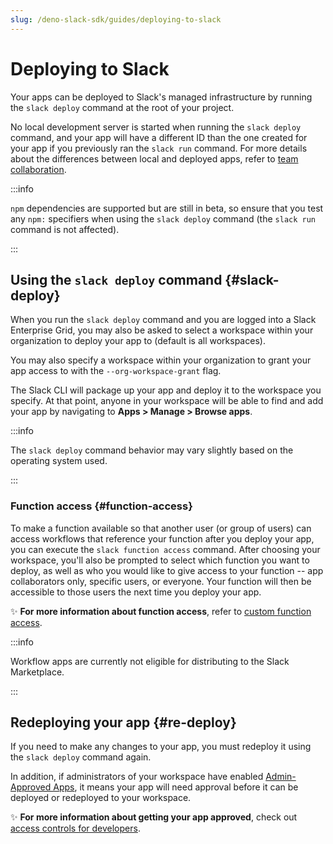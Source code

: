 ```yaml
---
slug: /deno-slack-sdk/guides/deploying-to-slack
---
```


# Deploying to Slack

<PaidPlanBanner />

Your apps can be deployed to Slack's managed infrastructure by running the `slack deploy` command at the root of your project.

No local development server is started when running the `slack deploy` command, and your app will have a different ID than the one created for your app if you previously ran the `slack run` command. For more details about the differences between local and deployed apps, refer to [team collaboration](/deno-slack-sdk/guides/collaborating-with-teammates).

:::info 

`npm` dependencies are supported but are still in beta, so ensure that you test any `npm:` specifiers when using the `slack deploy` command (the `slack run` command is not affected).

:::

## Using the `slack deploy` command {#slack-deploy}

When you run the `slack deploy` command and you are logged into a Slack Enterprise Grid, you may also be asked to select a workspace within your organization to deploy your app to (default is all workspaces).

You may also specify a workspace within your organization to grant your app access to with the `--org-workspace-grant` flag.

The Slack CLI will package up your app and deploy it to the workspace you specify. At that point, anyone in your workspace will be able to find and add your app by navigating to **Apps > Manage > Browse apps**.

:::info

The `slack deploy` command behavior may vary slightly based on the operating system used.

:::

### Function access {#function-access}

To make a function available so that another user (or group of users) can access workflows that reference your function after you deploy your app, you can execute the `slack function access` command. After choosing your workspace, you'll also be prompted to select which function you want to deploy, as well as who you would like to give access to your function -- app collaborators only, specific users, or everyone. Your function will then be accessible to those users the next time you deploy your app.

✨  **For more information about function access**, refer to [custom function access](/deno-slack-sdk/guides/controlling-access-to-custom-functions).

:::info

Workflow apps are currently not eligible for distributing to the Slack Marketplace.

:::

## Redeploying your app {#re-deploy}

If you need to make any changes to your app, you must redeploy it using the `slack deploy` command again.

In addition, if administrators of your workspace have enabled [Admin-Approved Apps](https://slack.com/help/articles/222386767-Manage-app-installation-settings-for-your-workspace), it means your app will need approval before it can be deployed or redeployed to your workspace.

✨  **For more information about getting your app approved**, check out [access controls for developers](/deno-slack-sdk/guides/controlling-permissions-for-admins#dev-connectors).
